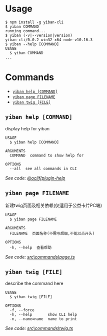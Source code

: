 
# Usage
<!-- usage -->
```sh-session
$ npm install -g yiban-cli
$ yiban COMMAND
running command...
$ yiban (-v|--version|version)
yiban-cli/0.0.2 win32-x64 node-v10.16.3
$ yiban --help [COMMAND]
USAGE
  $ yiban COMMAND
...
```
<!-- usagestop -->
# Commands
<!-- commands -->
* [`yiban help [COMMAND]`](#yiban-help-command)
* [`yiban page FILENAME`](#yiban-page-filename)
* [`yiban twig [FILE]`](#yiban-twig-file)

## `yiban help [COMMAND]`

display help for yiban

```
USAGE
  $ yiban help [COMMAND]

ARGUMENTS
  COMMAND  command to show help for

OPTIONS
  --all  see all commands in CLI
```

_See code: [@oclif/plugin-help](https://github.com/oclif/plugin-help/blob/v2.1.6/src\commands\help.ts)_

## `yiban page FILENAME`

新建twig页面及相关依赖(仅适用于公益卡片PC端)

```
USAGE
  $ yiban page FILENAME

ARGUMENTS
  FILENAME  页面名称(不需写后缀,不能以点开头)

OPTIONS
  -h, --help  查看帮助
```

_See code: [src\commands\page.ts](https://github.com/XHMM/yiban-cli/blob/v0.0.2/src\commands\page.ts)_

## `yiban twig [FILE]`

describe the command here

```
USAGE
  $ yiban twig [FILE]

OPTIONS
  -f, --force
  -h, --help       show CLI help
  -n, --name=name  name to print
```

_See code: [src\commands\twig.ts](https://github.com/XHMM/yiban-cli/blob/v0.0.2/src\commands\twig.ts)_
<!-- commandsstop -->
